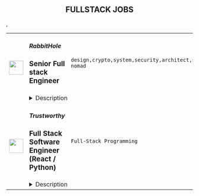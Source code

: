 <div align="center"><h2>FULLSTACK JOBS</h2></div><table><tr>
                <td width="100" height="100" rowspan="2">
                    <img src="https://remoteok.com/assets/img/jobs/a7716a90b1d702dc8b40557826818c1c1676445325.peg" width="38px" height="auto">
                </td>
                <td width="300">
                    <h5>RabbitHole</h5>
                    <h3>Senior Full stack Engineer</h3>
                </td>
                <td width="300">
                    <code>design,crypto,system,security,architect,support,software,test,code,qa,senior,engineer,engineering,backend,digital nomad</code>
                </td>
                <td width="200">
                <text>1 days ago</text>
                </td>
                <td width="100" rowspan="2">
                <a href="https://remoteOK.com/remote-jobs/remote-senior-full-stack-engineer-rabbithole-194720" align="right" target="_blank">Apply</a>
                </td>
            </tr>
            <tr>
                <td colspan="3">
                <details><summary>Description</summary>
                <div>
<b style="font-size:10.5pt;">At RabbitHole, </b><span style="font-size:10.5pt;">our mission is to increase global economic opportunity by making crypto more accessible and meritocratic. Weâre doing that by making it easy for protocols to distribute their tokens to users. We believe that by helping protocols solve token distribution, weâll not only make crypto protocols more sustainable, but also help anyone in the world earn income through provable contribution rather than their background or credentials. </span>
</div><div><br></div><div><span style="font-size:10.5pt;">RabbitHole has created an efficient way for protocols to distribute tokens by segmenting users based on on-chain & off-chain data. By completing on-chain tasks in various protocols, users build their on-chain resume, and earn token ownership.</span></div><div><br></div><div><b style="font-size:10.5pt;">What problem are we solving?</b></div><div><span style="font-size:10.5pt;">Protocols are constantly looking for new ways to find and engage users, but donât have an easy way to do so. Tokens of these protocols often fall in the hands of speculators who sit on centralized exchanges, rather than users of these networks. On the other hand, new users in crypto have a difficult time in knowing where to start on their crypto journey and donât know who to trust. </span></div><div><br></div><div><b style="font-size:10.5pt;">Why are we solving this problem?</b></div><div><span style="font-size:10.5pt;">By making it more efficient for protocols to distribute their token to network participants, we are both driving more participation to protocols and making it easier for users to increase their ownership in protocols rather than speculators. By increasing the number of token holders who are using the network, we are making the underlying protocol more sustainable, and putting more money in the pockets of users. </span></div><div><br></div><div><b style="font-size:10.5pt;">Why are we different?</b></div><div><span style="font-size:10.5pt;">RabbitHole is a group of crypto-natives who have years of experience in crypto. Compared to other crypto projects, weâre not building another Metaverse or protocol for risk â weâre focused on helping serve existing decentralized protocols and get their tokens in the hands of the right token holders. We believe in the potential of what crypto stands for and can become, but we know that today thereâs a lot to improve. Weâre playing the long game.</span></div><div><br></div><div><b style="font-size:10.5pt;">Join us for the revolution:</b></div><div><span style="font-size:10.5pt;">We have years of runway to grow and support you on your journey. Founded in 2020, RabbitHole has raised $20M+ in funding, most recently in an announced Series A round in January 2022. We are backed by the best top tier crypto VCs like Electric Capital and traditional VCs like Greylock.</span></div><div><br></div><div><span style="font-size:10.5pt;">We're looking for product-obsessed individuals with early-stage startup experience who want to work with a dynamic fast-moving team and build the roadmap for RabbitHole to become the best way for protocols to distribute their token and engage their users. If this is you, we are super excited to meet you and learn more.</span></div><p></p><h4>How you'd be helping onboard the next wave of crypto users:</h4><p></p><p></p><ul>
<li>Working with a cross-functional team of engineers and designers to build products that help onboard new users to protocols</li>
<li>Owning the implementation of features throughout their entire lifecycle from ideation to ship</li>
<li>Being an advocate of engineering practices and initiatives that keep code-quality while still maintaining an overall high team velocity</li>
<li>You love a fast-paced, use-case centric, product development team and will architect, develop, and test and deploy features at a rapid, iterative pace</li>
</ul><p></p><h4>Who you are:</h4><p></p><p></p><ul>
<li>You are passionate about building and taking things from Zero to One</li>
<li>You value collaboration as much as writing good, clean code</li>
<li>You make the effort to design and write code that is scalable, performant, and easy for your teammates to build upon and maintain</li>
<li>You have made significant technological decisions and stuck around to deal with the consequences</li>
<li>You have built something end to end and have (or had) users actively engaging with it</li>
</ul><p></p><h4>Qualifications: </h4><p></p><p></p><ul>
<li>4+ years of experience in a software engineering role working with a team in a production environment</li>
<li>Bachelor's degree in computer science or a related field or equivalent experience</li>
<li>Strong communication and collaboration skills</li>
<li>Ability to write meaningful, well-tested code</li>
<li>Proficiency in Javascript/React</li>
<li>Can estimate, design, and build a large epic end-to-end</li>
<li>Ability to bring your latest and greatest learning and tell us why we should use them tomorrow</li>
</ul><p></p><h4>Responsibilities/duties: </h4><p></p><p></p><ul>
<li>Work closely with the engineering team to architect and build a robust system of infrastructure to support our growing userbase</li>
<li>Taking an idea from zero to one then from one to scale</li>
<li>Design and write code that is scalable, performant, and easy for your teammates to build upon and maintain</li>
<li>Collaborate with top crypto projects in the space to develop features that suit their needs to help them find the right users</li>
<li>Jump into multiple parts of the codebase across the frontend, backend & smart contracts</li>
<li>Spearhead the QA process to ensure code is of the highest quality</li>
<li>Ensure the safety of users by deploying rigorous security standards throughout the development stack</li>
</ul><p></p><h4>Nice to haves</h4><p></p><p></p><ul>
<li>Knowledge of and passion for crypto applications / Ethereum</li>
<li>Worked at an early stage startup</li>
</ul><p><figure><iframe style="width:500px;height:281px;" src="//www.youtube.com/embed/BD6XbT38gZQ" frameborder="0" allowfullscreen=""></iframe></figure></p><br/><br/>Please mention the word **SUPERBLY** and tag RMjYwMDo0MDQxOjNjYzo4NTAwOmUxYzU6YmNjYzo2YjBhOmJkNg== when applying to show you read the job post completely (#RMjYwMDo0MDQxOjNjYzo4NTAwOmUxYzU6YmNjYzo2YjBhOmJkNg==). This is a beta feature to avoid spam applicants. Companies can search these words to find applicants that read this and see they're human.
                </details>
                </td>
            </tr>,<tr>
                <td width="100" height="100" rowspan="2">
                    <img src="https://wwr-pro.s3.amazonaws.com/logos/0018/1942/logo.gif" width="38px" height="auto">
                </td>
                <td width="300">
                    <h5>Trustworthy</h5>
                    <h3> Full Stack Software Engineer (React / Python)</h3>
                </td>
                <td width="300">
                    <code>Full-Stack Programming</code>
                </td>
                <td width="200">
                <text>2 days ago</text>
                </td>
                <td width="100" rowspan="2">
                <a href="https://weworkremotely.com/remote-jobs/trustworthy-full-stack-software-engineer-react-python" align="right" target="_blank">Apply</a>
                </td>
            </tr>
            <tr>
                <td colspan="3">
                <details><summary>Description</summary>
                <img src="https://we-work-remotely.imgix.net/logos/0018/1942/logo.gif?ixlib=rails-4.0.0&w=50&h=50&dpr=2&fit=fill&auto=compress" />

<p>
  <strong>Headquarters:</strong> San Francisco
    <br /><strong>URL:</strong> <a href="https://www.trustworthy.com">https://www.trustworthy.com</a>
</p>

<div>We’re a venture-backed startup on the verge of creating a new category we’re calling the <strong>Family Operating System</strong>™, and we want you on our team. At Trustworthy our mission is to keep families organized and prepared for the unexpected by delivering a secure and beautiful online service that keeps their most important information up-to-date and accessible. Trustworthy is the family’s single destination point for everything from financial accounts, life insurance policies, and estate documents to family stories, traditions, and passport numbers.<br><br>We are seeking a seasoned <strong>Full Stack Developer</strong> who sees software development as equal parts arts and science, has a knack for visual design and utility, and is comfortable with back end engineering.<br><br>
</div><div><strong>Requirements</strong></div><ul>
<li>5+ plus years of relevant development experience.</li>
<li>Highly experienced in building single page applications based on <strong>React/Redux</strong> and <strong>Typescript</strong>
</li>
<li>Experience with TDD using frameworks such as Jest, Jasmine, Mocha or Cypress</li>
<li>Experience with Authentication and Authorization (Keycloak, Auth0, Okta, Cognito etc.)</li>
<li>Extensive experience with REST APIs.</li>
<li>Experience with building modern web applications based on <strong>Python</strong> (Django, Flask, etc.)</li>
<li>5+ years of HTML/CSS experience, including concepts like layout, specificity, and cross browser compatibility</li>
<li>Strong Unix command-line and shell scripting fundamentals (bash, grep, ssh, etc)</li>
<li>Hand-on experience with unit-tests, integration tests implementation, mocking.</li>
<li>Experience with scalable web application design patterns and micro services architecture principles.</li>
<li>Solid understanding of the Agile development practices and the software development lifecycle.</li>
</ul><div><strong>Responsibilities:</strong></div><ul>
<li>In close collaboration with Product and Design teams, ideate software solutions, and turn wireframes into effective code.</li>
<li>Design client-side and server-side architecture.</li>
<li>Build the front-end applications through appealing visual design. Build features with a mobile responsive design.</li>
<li>Implement rich, interactive data visualizations using modern JavaScript and software development techniques.</li>
<li>Develop and manage well-functioning databases and software solutions. Write effective RESTful APIs.</li>
<li>Test software to ensure responsiveness and efficiency.</li>
<li>Troubleshoot, debug and upgrade software. Apply your problem-solving skills to peel away the layers to understand the core issue and address it with elegant solutions.</li>
<li>Keep current with key industry trends and developments that can be applied to Company’s needs.</li>
</ul><div><strong>Preferred qualifications, but not required:</strong></div><ul>
<li>Experience with automation tools and frameworks.</li>
<li>Experience with <strong>RTK</strong> query</li>
<li>Infrastructure / DevOps experience (continuous integration setup, deploying and running applications in a test and production environment etc.)</li>
<li>Experience with Docker and CI/CD using GitHub Actions.</li>
<li>Amazon Web Services (AWS) experience.</li>
</ul><div><strong>Benefits</strong></div><ul>
<li>
<strong>Healthcare benefits</strong> - 80% for you, 60% for your family. Medical, dental, vision.</li>
<li>
<strong>Equity benefits</strong> - Generous equity in the company you're helping to build.</li>
<li>
<strong>Generous vacation</strong> - Unlimited vacations. No one can work all the time.</li>
<li>
<strong>Home office setup</strong> - Set up your work environment and make it work with a sitting/standing desk + all the HW and SW you need. 100% on us.</li>
<li>
<strong>Annual team meetings</strong> - Team cultural events online and in person. We're remote but we're not distant ;-)</li>
<li>
<strong>Birthdays off!</strong> - We celebrate your birth and you take the day to enjoy and relax.</li>
</ul><div><br></div>

<p><strong>To apply:</strong> <a href="https://weworkremotely.com/remote-jobs/trustworthy-full-stack-software-engineer-react-python">https://weworkremotely.com/remote-jobs/trustworthy-full-stack-software-engineer-react-python</a></p>

                </details>
                </td>
            </tr>,<tr>
                <td width="100" height="100" rowspan="2">
                    <img src="https://pbs.twimg.com/profile_images/1177267684574208000/54eG3WmW_400x400.jpg" width="38px" height="auto">
                </td>
                <td width="300">
                    <h5>SafetyWing</h5>
                    <h3>Fullstack Engineer </h3>
                </td>
                <td width="300">
                    <code></code>
                </td>
                <td width="200">
                <text>0 days ago</text>
                </td>
                <td width="100" rowspan="2">
                <a href="https://safetywing.pinpointhq.com/en/jobs/85454" align="right" target="_blank">Apply</a>
                </td>
            </tr>
            <tr>
                <td colspan="3">
                <details><summary>Description</summary>
                <h2>🧘 What we offer</h2> <div><!--block-->We operate in a fully remote work environment – work from anywhere globally.&nbsp;<br><br>You will receive salary and equity compensation, premium health insurance that works in every country worldwide, travel insurance, a laptop, an office stipend, a minimum of four weeks of vacation per year, and a personal development budget.</div><div><!--block--><br>We have a minimum of two annual team gatherings. The previous ones were in&nbsp; Ljubljana, San Francisco, Mexico and Bali. Also, you will be able to attend at least one relevant dev conference yearly.<br><br>We are looking forward to hearing from you!</div> <div><!--block-->We are seeking a Fullstack engineer<strong> </strong>interested in building a global safety net.</div><div><!--block--><br>At <strong>SafetyWing</strong>, we do not have a strong division between tech and product - we are all part of product development and participate in strategic decisions for the company. We believe this is the path to creating great products.</div><div><!--block--><br></div><div><!--block-->We are on a mission to remove the role of geographical borders as a barrier to equal opportunities and freedom for everyone. And we are doing that by creating simple health, insurance, and retirement products for remote workers worldwide as a replacement for national welfare systems.<br>Our current customers are digital nomads (b2c) and remote companies (b2b).</div> <h2>💻 Languages and technologies we use</h2>  <ul><li><!--block-->Java (and some Kotlin), Guice (dependency injection), Gradle</li><li><!--block-->Typescript, React, Redux, Framer Motion</li><li><!--block-->MySQL (with Hibernate and Liquibase)</li><li><!--block-->Google cloud platform</li></ul> <h2>🧪 We are looking for someone who</h2> <ul><li><!--block-->Is great at programming and enjoys what they do</li><li><!--block-->Enjoys taking ownership over a product</li><li><!--block-->Wants to help build a global social safety net on the internet</li><li><!--block-->Thinks for themselves instead of copying others</li><li><!--block-->Is creative and bold in the face of any problem</li><li><!--block-->Is intellectually honest and has high integrity</li></ul>
                </details>
                </td>
            </tr></table>